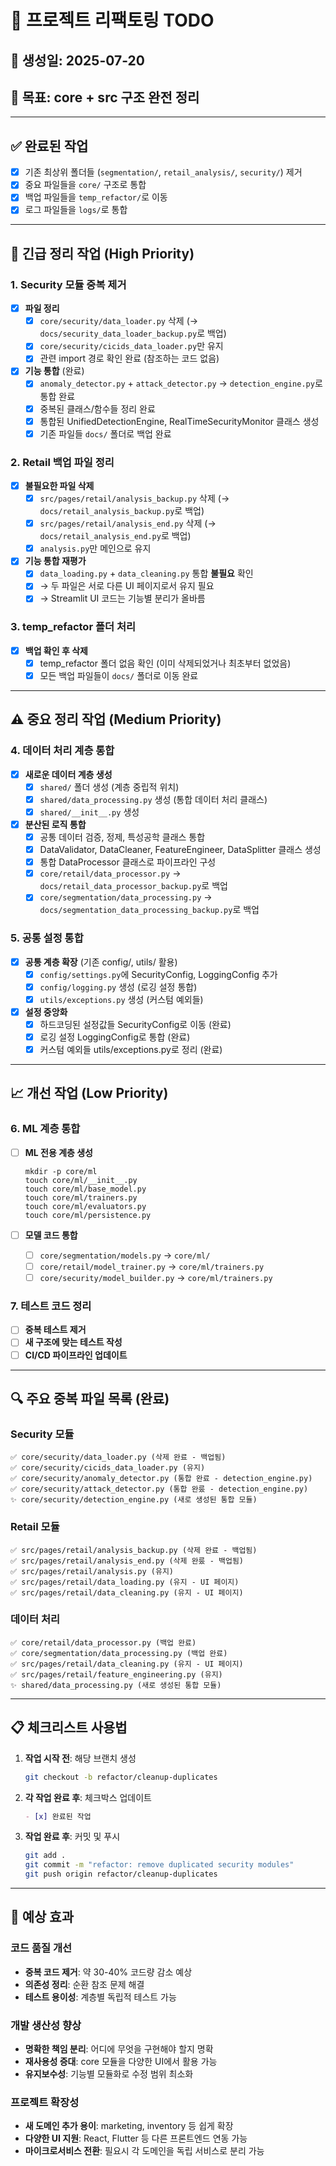 # 🔧 프로젝트 리팩토링 TODO

## 📅 생성일: 2025-07-20
## 🎯 목표: core + src 구조 완전 정리

---

## ✅ 완료된 작업

- [x] 기존 최상위 폴더들 (`segmentation/`, `retail_analysis/`, `security/`) 제거
- [x] 중요 파일들을 `core/` 구조로 통합
- [x] 백업 파일들을 `temp_refactor/`로 이동
- [x] 로그 파일들을 `logs/`로 통합

---

## 🚨 긴급 정리 작업 (High Priority)

### 1. Security 모듈 중복 제거
- [x] **파일 정리**
  - [x] `core/security/data_loader.py` 삭제 (→ `docs/security_data_loader_backup.py`로 백업)
  - [x] `core/security/cicids_data_loader.py`만 유지
  - [x] 관련 import 경로 확인 완료 (참조하는 코드 없음)

- [x] **기능 통합** (완료)
  - [x] `anomaly_detector.py` + `attack_detector.py` → `detection_engine.py`로 통합 완료
  - [x] 중복된 클래스/함수들 정리 완료
  - [x] 통합된 UnifiedDetectionEngine, RealTimeSecurityMonitor 클래스 생성
  - [x] 기존 파일들 `docs/` 폴더로 백업 완료

### 2. Retail 백업 파일 정리
- [x] **불필요한 파일 삭제**
  - [x] `src/pages/retail/analysis_backup.py` 삭제 (→ `docs/retail_analysis_backup.py`로 백업)
  - [x] `src/pages/retail/analysis_end.py` 삭제 (→ `docs/retail_analysis_end.py`로 백업)
  - [x] `analysis.py`만 메인으로 유지

- [x] **기능 통합 재평가**
  - [x] `data_loading.py` + `data_cleaning.py` 통합 **불필요** 확인
  - [x] → 두 파일은 서로 다른 UI 페이지로서 유지 필요
  - [x] → Streamlit UI 코드는 기능별 분리가 올바름

### 3. temp_refactor 폴더 처리
- [x] **백업 확인 후 삭제**
  - [x] temp_refactor 폴더 없음 확인 (이미 삭제되었거나 최초부터 없었음)
  - [x] 모든 백업 파일들이 `docs/` 폴더로 이동 완료

---

## ⚠️ 중요 정리 작업 (Medium Priority)

### 4. 데이터 처리 계층 통합
- [x] **새로운 데이터 계층 생성**
  - [x] `shared/` 폴더 생성 (계층 중립적 위치)
  - [x] `shared/data_processing.py` 생성 (통합 데이터 처리 클래스)
  - [x] `shared/__init__.py` 생성

- [x] **분산된 로직 통합**
  - [x] 공통 데이터 검증, 정제, 특성공학 클래스 통합
  - [x] DataValidator, DataCleaner, FeatureEngineer, DataSplitter 클래스 생성
  - [x] 통합 DataProcessor 클래스로 파이프라인 구성
  - [x] `core/retail/data_processor.py` → `docs/retail_data_processor_backup.py`로 백업
  - [x] `core/segmentation/data_processing.py` → `docs/segmentation_data_processing_backup.py`로 백업

### 5. 공통 설정 통합
- [x] **공통 계층 확장** (기존 config/, utils/ 활용)
  - [x] `config/settings.py`에 SecurityConfig, LoggingConfig 추가
  - [x] `config/logging.py` 생성 (로깅 설정 통합)
  - [x] `utils/exceptions.py` 생성 (커스텀 예외들)

- [x] **설정 중앙화**
  - [x] 하드코딩된 설정값들 SecurityConfig로 이동 (완료)
  - [x] 로깅 설정 LoggingConfig로 통합 (완료)
  - [x] 커스텀 예외들 utils/exceptions.py로 정리 (완료)

---

## 📈 개선 작업 (Low Priority)

### 6. ML 계층 통합
- [ ] **ML 전용 계층 생성**
  ```
  mkdir -p core/ml
  touch core/ml/__init__.py
  touch core/ml/base_model.py
  touch core/ml/trainers.py
  touch core/ml/evaluators.py
  touch core/ml/persistence.py
  ```

- [ ] **모델 코드 통합**
  - [ ] `core/segmentation/models.py` → `core/ml/`
  - [ ] `core/retail/model_trainer.py` → `core/ml/trainers.py`
  - [ ] `core/security/model_builder.py` → `core/ml/trainers.py`

### 7. 테스트 코드 정리
- [ ] **중복 테스트 제거**
- [ ] **새 구조에 맞는 테스트 작성**
- [ ] **CI/CD 파이프라인 업데이트**

---

## 🔍 주요 중복 파일 목록 (완료)

### Security 모듈
```
✅ core/security/data_loader.py (삭제 완료 - 백업됨)
✅ core/security/cicids_data_loader.py (유지)
✅ core/security/anomaly_detector.py (통합 완료 - detection_engine.py)
✅ core/security/attack_detector.py (통합 완룼 - detection_engine.py)
✨ core/security/detection_engine.py (새로 생성된 통합 모듈)
```

### Retail 모듈
```
✅ src/pages/retail/analysis_backup.py (삭제 완료 - 백업됨)
✅ src/pages/retail/analysis_end.py (삭제 완룼 - 백업됨)
✅ src/pages/retail/analysis.py (유지)
✅ src/pages/retail/data_loading.py (유지 - UI 페이지)
✅ src/pages/retail/data_cleaning.py (유지 - UI 페이지)
```

### 데이터 처리
```
✅ core/retail/data_processor.py (백업 완료)
✅ core/segmentation/data_processing.py (백업 완료)
✅ src/pages/retail/data_cleaning.py (유지 - UI 페이지)
✅ src/pages/retail/feature_engineering.py (유지)
✨ shared/data_processing.py (새로 생성된 통합 모듈)
```

---

## 📋 체크리스트 사용법

1. **작업 시작 전**: 해당 브랜치 생성
   ```bash
   git checkout -b refactor/cleanup-duplicates
   ```

2. **각 작업 완료 후**: 체크박스 업데이트
   ```markdown
   - [x] 완료된 작업
   ```

3. **작업 완료 후**: 커밋 및 푸시
   ```bash
   git add .
   git commit -m "refactor: remove duplicated security modules"
   git push origin refactor/cleanup-duplicates
   ```

---

## 🚀 예상 효과

### 코드 품질 개선
- **중복 코드 제거**: 약 30-40% 코드량 감소 예상
- **의존성 정리**: 순환 참조 문제 해결
- **테스트 용이성**: 계층별 독립적 테스트 가능

### 개발 생산성 향상
- **명확한 책임 분리**: 어디에 무엇을 구현해야 할지 명확
- **재사용성 증대**: core 모듈을 다양한 UI에서 활용 가능
- **유지보수성**: 기능별 모듈화로 수정 범위 최소화

### 프로젝트 확장성
- **새 도메인 추가 용이**: marketing, inventory 등 쉽게 확장
- **다양한 UI 지원**: React, Flutter 등 다른 프론트엔드 연동 가능
- **마이크로서비스 전환**: 필요시 각 도메인을 독립 서비스로 분리 가능
